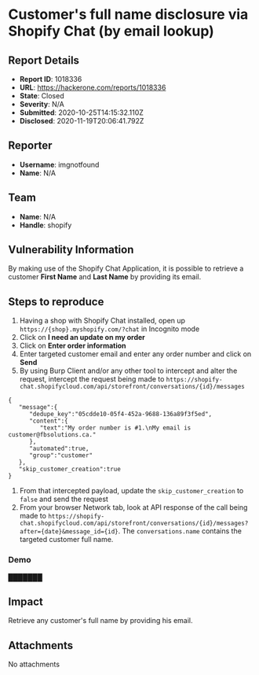 # Customer's full name disclosure via Shopify Chat (by email lookup)

## Report Details
- **Report ID**: 1018336
- **URL**: https://hackerone.com/reports/1018336
- **State**: Closed
- **Severity**: N/A
- **Submitted**: 2020-10-25T14:15:32.110Z
- **Disclosed**: 2020-11-19T20:06:41.792Z

## Reporter
- **Username**: imgnotfound
- **Name**: N/A

## Team
- **Name**: N/A
- **Handle**: shopify

## Vulnerability Information
By making use of the Shopify Chat Application, it is possible to retrieve a customer  **First Name** and **Last Name** by providing its email.

## Steps to reproduce
1. Having a shop with Shopify Chat installed, open up `https://{shop}.myshopify.com/?chat` in Incognito mode
1. Click on **I need an update on my order**
1. Click on **Enter order information**
1. Enter targeted customer email and enter any order number and click on **Send**
1. By using Burp Client and/or any other tool to intercept and alter the request, intercept the request being made to `https://shopify-chat.shopifycloud.com/api/storefront/conversations/{id}/messages`  
```
{
   "message":{
      "dedupe_key":"05cdde10-05f4-452a-9688-136a89f3f5ed",
      "content":{
         "text":"My order number is #1.\nMy email is customer@fbsolutions.ca."
      },
      "automated":true,
      "group":"customer"
   },
   "skip_customer_creation":true
}
```

1. From that intercepted payload, update the `skip_customer_creation` to `false` and send the request
1. From your browser Network tab, look at API response of the call being made to `https://shopify-chat.shopifycloud.com/api/storefront/conversations/{id}/messages?after={date}&message_id={id}`. The `conversations.name` contains the targeted customer full name.

### Demo
███████

## Impact

Retrieve any customer's full name by providing his email.

## Attachments
No attachments

